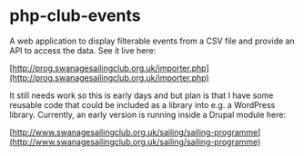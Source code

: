 # php-club-events
A web application to display filterable events from a CSV file and provide an API to access the data. See it live here:

[http://prog.swanagesailingclub.org.uk/importer.php](http://prog.swanagesailingclub.org.uk/importer.php)

It still needs work so this is early days and but plan is that I have some reusable code that could be included as a library into e.g. a WordPress library. Currently, an early version is running inside a Drupal module here:

[http://www.swanagesailingclub.org.uk/sailing/sailing-programme](http://www.swanagesailingclub.org.uk/sailing/sailing-programme)